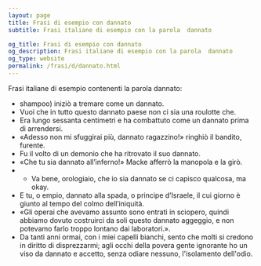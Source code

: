 ```yaml
---
layout: page
title: Frasi di esempio con dannato 
subtitle: Frasi italiane di esempio con la parola  dannato

og_title: Frasi di esempio con dannato 
og_description: Frasi italiane di esempio con la parola  dannato
og_type: website
permalink: /frasi/d/dannato.html
---
```


Frasi italiane di esempio contenenti la parola dannato:


- shampoo) iniziò a tremare come un dannato.
- Vuoi che in tutto questo dannato paese non ci sia una roulotte che.
- Era lungo sessanta centimetri e ha combattuto come un dannato prima di arrendersi.
- «Adesso non mi sfuggirai più, dannato ragazzino!» ringhiò il bandito, furente.
- Fu il volto di un demonio che ha ritrovato il suo dannato.
- «Che tu sia dannato all’inferno!» Macke afferrò la manopola e la girò.
- - Va bene, orologiaio, che io sia dannato se ci capisco qualcosa, ma okay.
- E tu, o empio, dannato alla spada, o principe d’Israele, il cui giorno è giunto al tempo del colmo dell’iniquità.
- «Gli operai che avevamo assunto sono entrati in sciopero, quindi abbiamo dovuto costruirci da soli questo dannato aggeggio, e non potevamo farlo troppo lontano dai laboratori.».
- Da tanti anni ormai, con i miei capelli bianchi, sento che molti si credono in diritto di disprezzarmi; agli occhi della povera gente ignorante ho un viso da dannato e accetto, senza odiare nessuno, l'isolamento dell'odio.
